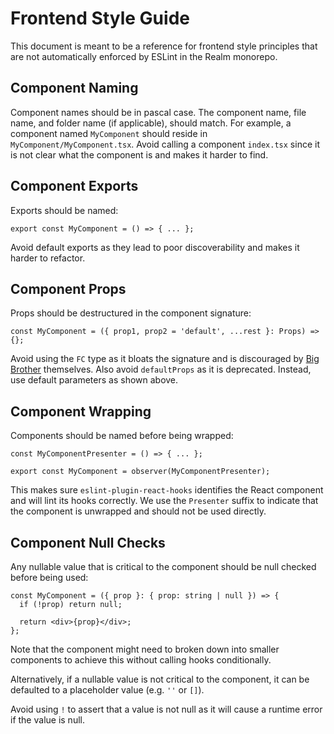 # Frontend Style Guide

This document is meant to be a reference for frontend style principles that are not automatically enforced by ESLint in the Realm monorepo.

## Component Naming

Component names should be in pascal case. The component name, file name, and folder name (if applicable), should match. For example, a component named `MyComponent` should reside in `MyComponent/MyComponent.tsx`. Avoid calling a component `index.tsx` since it is not clear what the component is and makes it harder to find.

## Component Exports

Exports should be named:

```tsx
export const MyComponent = () => { ... };
```

Avoid default exports as they lead to poor discoverability and makes it harder to refactor.

## Component Props

Props should be destructured in the component signature:

```tsx
const MyComponent = ({ prop1, prop2 = 'default', ...rest }: Props) => {};
```

Avoid using the `FC` type as it bloats the signature and is discouraged by [Big Brother](https://github.com/facebook/create-react-app/pull/8177) themselves. Also avoid `defaultProps` as it is deprecated. Instead, use default parameters as shown above.

## Component Wrapping

Components should be named before being wrapped:

```tsx
const MyComponentPresenter = () => { ... };

export const MyComponent = observer(MyComponentPresenter);
```

This makes sure `eslint-plugin-react-hooks` identifies the React component and will lint its hooks correctly. We use the `Presenter` suffix to indicate that the component is unwrapped and should not be used directly.

## Component Null Checks

Any nullable value that is critical to the component should be null checked before being used:

```tsx
const MyComponent = ({ prop }: { prop: string | null }) => {
  if (!prop) return null;

  return <div>{prop}</div>;
};
```

Note that the component might need to broken down into smaller components to achieve this without calling hooks conditionally.

Alternatively, if a nullable value is not critical to the component, it can be defaulted to a placeholder value (e.g. `''` or `[]`).

Avoid using `!` to assert that a value is not null as it will cause a runtime error if the value is null.
